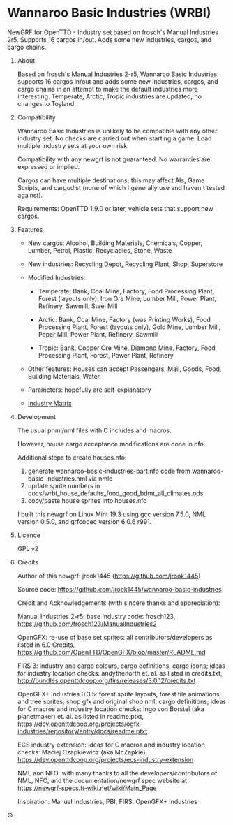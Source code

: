 # Wannaroo Basic Industries (WRBI)

NewGRF for OpenTTD - Industry set based on frosch's Manual Industries 2r5. Supports 16 cargos in/out. Adds some new industries, cargos, and cargo chains.

1. About

    Based on frosch's Manual Industries 2-r5, Wannaroo Basic Industries supports 16 cargos in/out and adds some new industries, cargos, and cargo chains in an attempt to make the default industries more interesting. Temperate, Arctic, Tropic industries are updated, no changes to Toyland.

1. Compatibility

    Wannaroo Basic Industries is unlikely to be compatible with any other industry set. No checks are carried out when starting a game. Load multiple industry sets at your own risk.

    Compatibility with any newgrf is not guaranteed. No warranties are expressed or implied.

    Cargos can have multiple destinations; this may affect AIs, Game Scripts, and cargodist (none of which I generally use and haven't tested against).

    Requirements: OpenTTD 1.9.0 or later, vehicle sets that support new cargos.

1. Features

    * New cargos: Alcohol, Building Materials, Chemicals, Copper, Lumber, Petrol, Plastic, Recyclables, Stone, Waste

    * New industries: Recycling Depot, Recycling Plant, Shop, Superstore

    * Modified Industries:

        * Temperate: Bank, Coal Mine, Factory, Food Processing Plant, Forest (layouts only), Iron Ore Mine, Lumber Mill, Power Plant, Refinery, Sawmill, Steel Mill

        * Arctic: Bank, Coal Mine, Factory (was Printing Works), Food Processing Plant, Forest (layouts only), Gold Mine, Lumber Mill, Paper Mill, Power Plant, Refinery, Sawmill

        * Tropic: Bank, Copper Ore Mine, Diamond Mine, Factory, Food Processing Plant, Forest, Power Plant, Refinery

    * Other features: Houses can accept Passengers, Mail, Goods, Food, Building Materials, Water. 

    * Parameters: hopefully are self-explanatory
    
    * [Industry Matrix](https://htmlpreview.github.io/?https://github.com/jrook1445/wannaroo-basic-industries/blob/master/src/docs/wrbi_industries.html)

1. Development

    The usual pnml/nml files with C includes and macros.

    However, house cargo acceptance modifications are done in nfo.

    Additional steps to create houses.nfo:
        
    1) generate wannaroo-basic-industries-part.nfo code from wannaroo-basic-industries.nml via nmlc        
    2) update sprite numbers in docs/wrbi_house_defaults_food_good_bdmt_all_climates.ods        
    3) copy/paste house sprites into houses.nfo        

    I built this newgrf on Linux Mint 19.3 using gcc version 7.5.0, NML version 0.5.0, and grfcodec version 6.0.6 r991.

1. Licence

    GPL v2

1. Credits

    Author of this newgrf: jrook1445 (https://github.com/jrook1445)

    Source code: https://github.com/jrook1445/wannaroo-basic-industries

    Credit and Acknowledgements (with sincere thanks and appreciation):
    
    Manual Industries 2-r5: base industry code: frosch123, https://github.com/frosch123/ManualIndustries2

    OpenGFX: re-use of base set sprites: all contributors/developers as listed in 6.0 Credits, https://github.com/OpenTTD/OpenGFX/blob/master/README.md

    FIRS 3: industry and cargo colours, cargo definitions, cargo icons; ideas for industry location checks: andythenorth et. al. as listed in credits.txt, http://bundles.openttdcoop.org/firs/releases/3.0.12/credits.txt

    OpenGFX+ Industries 0.3.5: forest sprite layouts, forest tile animations, and tree sprites; shop gfx and original shop nml; cargo definitions; ideas for C macros and industry location checks: Ingo von Borstel (aka planetmaker) et. al. as listed in readme.ptxt, https://dev.openttdcoop.org/projects/ogfx-industries/repository/entry/docs/readme.ptxt

    ECS industry extension: ideas for C macros and industry location checks: Maciej Czapkiewicz (aka McZapkie), https://dev.openttdcoop.org/projects/ecs-industry-extension

    NML and NFO: with many thanks to all the developers/contributors of NML, NFO, and the documentation/newgrf spec website at https://newgrf-specs.tt-wiki.net/wiki/Main_Page

    Inspiration: Manual Industries, PBI, FIRS, OpenGFX+ Industries

:peace_symbol:

